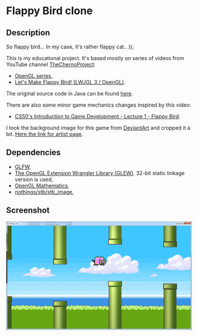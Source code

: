 # Flappy Bird clone

## Description
So flappy bird... In my case, it's rather flappy cat.. ));

This is my educational project. It's based mostly on series of videos from YouTube channel [TheChernoProject](https://www.youtube.com/user/TheChernoProject):
- [OpenGL series](https://thecherno.com/opengl),
- [Let's Make Flappy Bird! (LWJGL 3 / OpenGL)](https://www.youtube.com/watch?v=527bR2JHSR0). 

The original source code in Java can be found [here](https://github.com/TheCherno/Flappy).

There are also some minor game mechanics changes inspired by this video:
- [CS50's Introduction to Game Development - Lecture 1 - Flappy Bird](https://www.youtube.com/watch?v=3IdOCxHGMIo&t=3651s).

I took the background image for this game from [DeviantArt](https://www.deviantart.com/roulettesplay/art/Pixel-Wallpaper-519521478) and cropped it a bit. [Here the link for artist page](https://www.deviantart.com/roulettesplay).

## Dependencies
- [GLFW](https://www.glfw.org),
- [The OpenGL Extension Wrangler Library (GLEW)](http://glew.sourceforge.net). 32-bit static linkage version is used,
- [OpenGL Mathematics](https://glm.g-truc.net),
- [nothings/stb/stb_image](https://github.com/nothings/stb),

## Screenshot

![Screenshot](/docs/screen.png)

